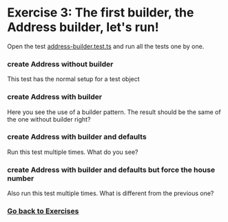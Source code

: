 # Exercise 3: The first builder, the Address builder, let's run!

Open the test [address-builder.test.ts](../tests/address-builder.test.ts) and run all the tests one by one.

### create Address without builder
This test has the normal setup for a test object

### create Address with builder
Here you see the use of a builder pattern. The result should be the same of the one without builder right?

### create Address with builder and defaults
Run this test multiple times. What do you see?

### create Address with builder and defaults but force the house number
Also run this test multiple times. What is different from the previous one?

### [Go back to Exercises](../README.md#exercises)
